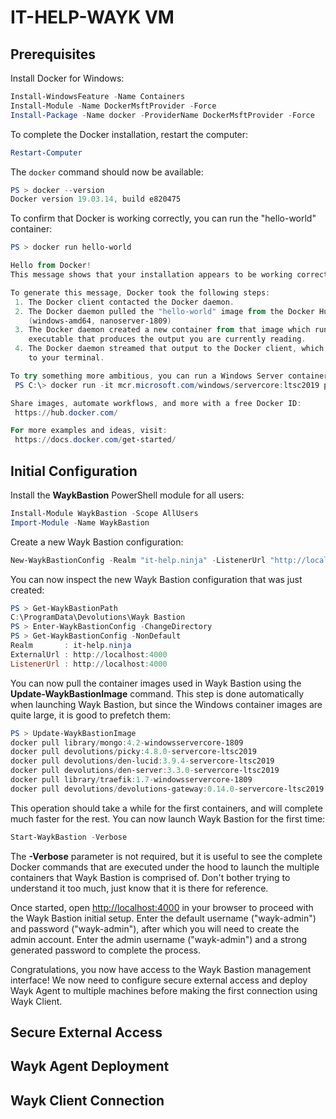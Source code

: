 
# IT-HELP-WAYK VM

## Prerequisites

Install Docker for Windows:

```powershell
Install-WindowsFeature -Name Containers
Install-Module -Name DockerMsftProvider -Force
Install-Package -Name docker -ProviderName DockerMsftProvider -Force
```

To complete the Docker installation, restart the computer:

```powershell
Restart-Computer
```

The `docker` command should now be available:

```powershell
PS > docker --version
Docker version 19.03.14, build e820475
```

To confirm that Docker is working correctly, you can run the "hello-world" container:

```powershell
PS > docker run hello-world

Hello from Docker!
This message shows that your installation appears to be working correctly.

To generate this message, Docker took the following steps:
 1. The Docker client contacted the Docker daemon.
 2. The Docker daemon pulled the "hello-world" image from the Docker Hub.
    (windows-amd64, nanoserver-1809)
 3. The Docker daemon created a new container from that image which runs the
    executable that produces the output you are currently reading.
 4. The Docker daemon streamed that output to the Docker client, which sent it
    to your terminal.

To try something more ambitious, you can run a Windows Server container with:
 PS C:\> docker run -it mcr.microsoft.com/windows/servercore:ltsc2019 powershell

Share images, automate workflows, and more with a free Docker ID:
 https://hub.docker.com/

For more examples and ideas, visit:
 https://docs.docker.com/get-started/
```

## Initial Configuration

Install the **WaykBastion** PowerShell module for all users:

```powershell
Install-Module WaykBastion -Scope AllUsers
Import-Module -Name WaykBastion
```

Create a new Wayk Bastion configuration:

```powershell
New-WaykBastionConfig -Realm "it-help.ninja" -ListenerUrl "http://localhost:4000" -ExternalUrl "http://localhost:4000"
```

You can now inspect the new Wayk Bastion configuration that was just created:

```powershell
PS > Get-WaykBastionPath
C:\ProgramData\Devolutions\Wayk Bastion
PS > Enter-WaykBastionConfig -ChangeDirectory
PS > Get-WaykBastionConfig -NonDefault
Realm       : it-help.ninja
ExternalUrl : http://localhost:4000
ListenerUrl : http://localhost:4000
```

You can now pull the container images used in Wayk Bastion using the **Update-WaykBastionImage** command. This step is done automatically when launching Wayk Bastion, but since the Windows container images are quite large, it is good to prefetch them:

```powershell
PS > Update-WaykBastionImage
docker pull library/mongo:4.2-windowsservercore-1809
docker pull devolutions/picky:4.8.0-servercore-ltsc2019
docker pull devolutions/den-lucid:3.9.4-servercore-ltsc2019
docker pull devolutions/den-server:3.3.0-servercore-ltsc2019
docker pull library/traefik:1.7-windowsservercore-1809
docker pull devolutions/devolutions-gateway:0.14.0-servercore-ltsc2019
```

This operation should take a while for the first containers, and will complete much faster for the rest. You can now launch Wayk Bastion for the first time:

```powershell
Start-WaykBastion -Verbose
```

The **-Verbose** parameter is not required, but it is useful to see the complete Docker commands that are executed under the hood to launch the multiple containers that Wayk Bastion is comprised of. Don't bother trying to understand it too much, just know that it is there for reference.

Once started, open [http://localhost:4000](http://localhost:4000) in your browser to proceed with the Wayk Bastion initial setup. Enter the default username ("wayk-admin") and password ("wayk-admin"), after which you will need to create the admin account. Enter the admin username ("wayk-admin") and a strong generated password to complete the process.

Congratulations, you now have access to the Wayk Bastion management interface! We now need to configure secure external access and deploy Wayk Agent to multiple machines before making the first connection using Wayk Client.

## Secure External Access

## Wayk Agent Deployment

## Wayk Client Connection

